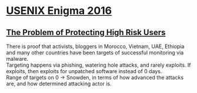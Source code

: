 # [USENIX Enigma 2016](https://www.youtube.com/channel/UCIdV7bE97mSPTH1mOi_yUrw)
## [The Problem of Protecting High Risk Users](https://www.youtube.com/watch?v=shSbWtB012k)
There is proof that activists, bloggers in Morocco, Vietnam, UAE, Ethiopia and many other countries have been targets of successful monitoring via malware.  
Targeting happens via phishing, watering hole attacks, and rarely exploits. If exploits, then exploits for unpatched software instead of 0 days.  
Range of targets on 0 -> Snowden, in terms of how advanced the attacks are, and how determined attacking actor is.  
